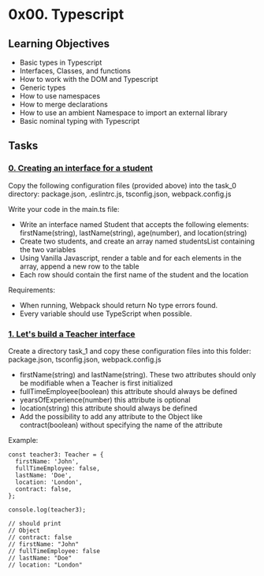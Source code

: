 # 0x00. Typescript

## Learning Objectives 
  -  Basic types in Typescript
  -  Interfaces, Classes, and functions
  -  How to work with the DOM and Typescript
  -  Generic types
  -  How to use namespaces
  -  How to merge declarations
  -  How to use an ambient Namespace to import an external library
  -  Basic nominal typing with Typescript

## Tasks
### [0. Creating an interface for a student](./task_0)
Copy the following configuration files (provided above) into the task_0 directory: package.json, .eslintrc.js, tsconfig.json, webpack.config.js

Write your code in the main.ts file:

  -  Write an interface named Student that accepts the following elements: firstName(string), lastName(string), age(number), and location(string)
  -  Create two students, and create an array named studentsList containing the two variables
  -  Using Vanilla Javascript, render a table and for each elements in the array, append a new row to the table
  -  Each row should contain the first name of the student and the location

Requirements:

  -  When running, Webpack should return No type errors found.
  -  Every variable should use TypeScript when possible.

### [1. Let's build a Teacher interface ](./task_1)
Create a directory task_1 and copy these configuration files into this folder: package.json, tsconfig.json, webpack.config.js

  -  firstName(string) and lastName(string). These two attributes should only be modifiable when a Teacher is first initialized
  -  fullTimeEmployee(boolean) this attribute should always be defined
  -  yearsOfExperience(number) this attribute is optional
  -  location(string) this attribute should always be defined
  -  Add the possibility to add any attribute to the Object like contract(boolean) without specifying the name of the attribute

Example:
```
const teacher3: Teacher = {
  firstName: 'John',
  fullTimeEmployee: false,
  lastName: 'Doe',
  location: 'London',
  contract: false,
};

console.log(teacher3);

// should print
// Object
// contract: false
// firstName: "John"
// fullTimeEmployee: false
// lastName: "Doe"
// location: "London"
```